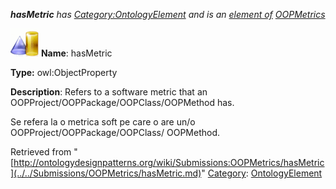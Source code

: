 ___hasMetric__ has [Category:OntologyElement](../../Category/OntologyElement.md "Category:OntologyElement") and is an [element of](../../Property/ElementOf.md "Property:ElementOf") [OOPMetrics](../../Submissions/OOPMetrics.md "Submissions:OOPMetrics")_


  




[![ObjectProperty](../../images/thumb/c/c3/ObjectProperty.gif/45px-ObjectProperty.gif)](../../Image/ObjectProperty.gif.md "ObjectProperty")
__Name__: hasMetric 


__Type:__ owl:ObjectProperty 


__Description__: Refers to a software metric that an OOPProject/OOPPackage/OOPClass/OOPMethod has.


  



Se refera la o metrica soft pe care o are un/o OOPProject/OOPPackage/OOPClass/ OOPMethod. 





Retrieved from "[http://ontologydesignpatterns.org/wiki/Submissions:OOPMetrics/hasMetric](../../Submissions/OOPMetrics/hasMetric.md)"
 [Category](http://ontologydesignpatterns.org/wiki/Special:Categories "Special:Categories"): [OntologyElement](../../Category/OntologyElement.md "Category:OntologyElement")